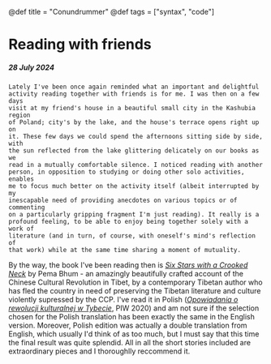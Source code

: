 @def title = "Conundrummer"
@def tags = ["syntax", "code"]

# Reading with friends
##### 28 July 2024
    Lately I've been once again reminded what an important and delightful
    activity reading together with friends is for me. I was then on a few days
    visit at my friend's house in a beautiful small city in the Kashubia region
    of Poland; city's by the lake, and the house's terrace opens right up on
    it. These few days we could spend the afternoons sitting side by side, with
    the sun reflected from the lake glittering delicately on our books as we
    read in a mutually comfortable silence. I noticed reading with another
    person, in opposition to studying or doing other solo activities, enables
    me to focus much better on the activity itself (albeit interrupted by my
    inescapable need of providing anecdotes on various topics or of commenting
    on a particularly gripping fragment I'm just reading). It really is a
    profound feeling, to be able to enjoy being together solely with a work of
    literature (and in turn, of course, with oneself's mind's reflection of
    that work) while at the same time sharing a moment of mutuality.
By the way, the book I've been reading then is 
*[Six Stars with a Crooked Neck](https://www.goodreads.com/book/show/136613048-six-stars-with-a-crooked-neck)*
by Pema Bhum - an amazingly beautifully crafted account of the Chinese Cultural
Revolution in Tibet, by a contemporary Tibetan author who has fled the country
in need of preserving the Tibetan literature and culture violently supressed by
the CCP. I've read it in Polish (*[Opowiadania o rewolucji kulturalnej w
Tybecie](https://piw.pl/historia/332-opowiadania-o-rewolucji-kulturalnej-w-tybecie-9788381960397.html)*, PIW 2020) and am not sure if the selection chosen for the Polish
translation has been exactly the same in the English version. Moreover, Polish
edition was actually a double translation from English, which usually I'd think
of as too much, but I must say that this time the final result was quite
splendid. All in all the short stories included are extraordinary pieces and I
thoroughlly reccommend it.
    
